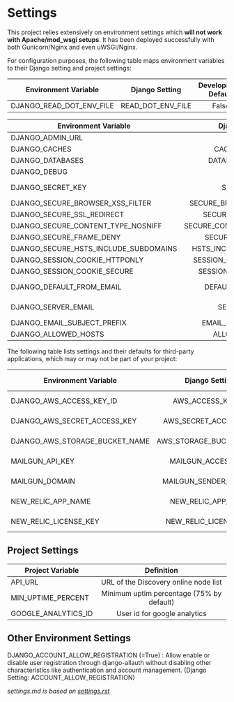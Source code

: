 Settings
========

This project relies extensively on environment settings which **will not
work with Apache/mod\_wsgi setups**. It has been deployed successfully
with both Gunicorn/Nginx and even uWSGI/Nginx.

For configuration purposes, the following table maps environment
variables to their Django setting and project settings:



  | Environment Variable                        | Django Setting         | Development Default   | Production Default|
  | ------------------------------------------- |:----------------------:|:---------------------:| ----------------: |
  | DJANGO\_READ\_DOT\_ENV\_FILE                | READ\_DOT\_ENV\_FILE   | False                 | False             |

  | Environment Variable                        | Django Setting                   | Development Default             | Production Default|
  | ------------------------------------------- |:--------------------------------:|:-------------------------------:| ----------------: |
  | DJANGO\_ADMIN\_URL                          | n/a                              | 'admin/'                        | raises error      |
  | DJANGO\_CACHES                              | CACHES (default)                 | locmem                          | redis             |
  | DJANGO\_DATABASES                           |  DATABASES (default)             | See code                        | See code          |
  | DJANGO\_DEBUG                               | DEBUG                            | True                            | False
  | DJANGO\_SECRET\_KEY                         | SECRET\_KEY                      | !!!SET DJANGO\_SECRET\_KEY!!!   | raises error
  | DJANGO\_SECURE\_BROWSER\_XSS\_FILTER        | SECURE\_BROWSER\_XSS\_FILTER     | n/a                             | True
  | DJANGO\_SECURE\_SSL\_REDIRECT               | SECURE\_SSL\_REDIRECT            | n/a                             | True
  | DJANGO\_SECURE\_CONTENT\_TYPE\_NOSNIFF      | SECURE\_CONTENT\_TYPE\_NOSNIFF   | n/a                             | True
  | DJANGO\_SECURE\_FRAME\_DENY                 | SECURE\_FRAME\_DENY              | n/a                             | True
  | DJANGO\_SECURE\_HSTS\_INCLUDE\_SUBDOMAINS   | HSTS\_INCLUDE\_SUBDOMAINS        | n/a                             | True
  | DJANGO\_SESSION\_COOKIE\_HTTPONLY           | SESSION\_COOKIE\_HTTPONLY        | n/a                             | True
  | DJANGO\_SESSION\_COOKIE\_SECURE             | SESSION\_COOKIE\_SECURE          | n/a                             | False
  | DJANGO\_DEFAULT\_FROM\_EMAIL                | DEFAULT\_FROM\_EMAIL             | n/a                             | "your\_project\_name \<<noreply@your_domain_name>\>"
  | DJANGO\_SERVER\_EMAIL                       | SERVER\_EMAIL                    | n/a                             | "your\_project\_name \<<noreply@your_domain_name>\>"
  | DJANGO\_EMAIL\_SUBJECT\_PREFIX              | EMAIL\_SUBJECT\_PREFIX           | n/a                             | "[your\_project\_name] "
  | DJANGO\_ALLOWED\_HOSTS                      | ALLOWED\_HOSTS                   | ['\*']                          | ['your\_domain\_name']

The following table lists settings and their defaults for third-party
applications, which may or may not be part of your project:

  | Environment Variable                 | Django Setting               | Development Default   | Production Default|
  | ------------------------------------ |:----------------------------:|:---------------------:| ----------------: |
  | DJANGO\_AWS\_ACCESS\_KEY\_ID         | AWS\_ACCESS\_KEY\_ID         | n/a                   | raises error
  | DJANGO\_AWS\_SECRET\_ACCESS\_KEY     | AWS\_SECRET\_ACCESS\_KEY     | n/a                   | raises error
  | DJANGO\_AWS\_STORAGE\_BUCKET\_NAME   | AWS\_STORAGE\_BUCKET\_NAME   | n/a                   | raises error
  | MAILGUN\_API\_KEY                    | MAILGUN\_ACCESS\_KEY         | n/a                   | raises error
  | MAILGUN\_DOMAIN                      | MAILGUN\_SENDER\_DOMAIN      | n/a                   | raises error
  | NEW\_RELIC\_APP\_NAME                | NEW\_RELIC\_APP\_NAME        | n/a                   | raises error
  | NEW\_RELIC\_LICENSE\_KEY             | NEW\_RELIC\_LICENSE\_KEY     | n/a                   | raises error


Project Settings
--------------------------

  | Project Variable                     | Definition
  | ------------------------------------ |:----------------------------:|
  | API_URL                              | URL of the Discovery online node list       
  | MIN_UPTIME_PERCENT                   | Minimum uptim percentage (75% by default)   
  | GOOGLE_ANALYTICS_ID                  | User id for google analytics 
 


Other Environment Settings
--------------------------

DJANGO\_ACCOUNT\_ALLOW\_REGISTRATION (=True)
:   Allow enable or disable user registration through django-allauth
    without disabling other characteristics like authentication and
    account management. (Django Setting: ACCOUNT\_ALLOW\_REGISTRATION)


*settings.md is based on [settings.rst](http://cookiecutter-django.readthedocs.io/en/latest/settings.html)*
